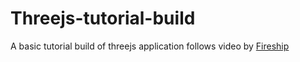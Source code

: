 # Threejs-tutorial-build
A basic tutorial build of threejs application follows video by [Fireship](https://www.youtube.com/watch?v=Q7AOvWpIVHU)
